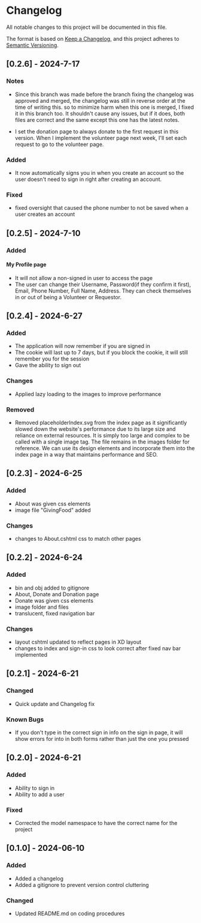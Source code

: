 # Changelog

All notable changes to this project will be documented in this file.

The format is based on [Keep a Changelog](https://keepachangelog.com/en/1.1.0/),
and this project adheres to [Semantic Versioning](https://semver.org/spec/v2.0.0.html).

## [0.2.6] - 2024-7-17

### Notes
- Since this branch was made before the branch fixing the changelog was approved and merged, the changelog was still in reverse order at the time of writing this. so to minimize harm when this one is merged, I fixed it in this branch too. It shouldn't cause any issues, but if it does, both files are correct and the same except this one has the latest notes.

- I set the donation page to always donate to the first request in this version. When I implement the volunteer page next week, I'll set each request to go to the volunteer page.

### Added
- It now automatically signs you in when you create an account so the user doesn't need to sign in right after creating an account.

### Fixed
- fixed oversight that caused the phone number to not be saved when a user creates an account

## [0.2.5] - 2024-7-10

### Added
#### My Profile page
- It will not allow a non-signed in user to access the page
- The user can change their Username, Password(if they confirm it first), Email, Phone Number, Full Name, Address. They can check themselves in or out of being a Volunteer or Requestor.

## [0.2.4] - 2024-6-27

### Added

- The application will now remember if you are signed in
- The cookie will last up to 7 days, but if you block the cookie, it will still remember you for the session
- Gave the ability to sign out

### Changes
- Applied lazy loading to the images to improve performance

### Removed
- Removed placeholderIndex.svg from the index page as it significantly slowed down the website's performance due to its large size and reliance on external resources. It is simply too large and complex to be called with a single image tag. The file remains in the images folder for reference. We can use its design elements and incorporate them into the index page in a way that maintains performance and SEO.

## [0.2.3] - 2024-6-25

### Added
- About was given css elements
- image file "GivingFood" added

### Changes
- changes to About.cshtml css to match other pages

## [0.2.2] - 2024-6-24

### Added
- bin and obj added to gitignore
- About, Donate and Donation page
- Donate was given css elements
- image folder and files
- translucent, fixed navigation bar

### Changes
- layout cshtml updated to reflect pages in XD layout
- changes to index and sign-in css to look correct after fixed nav bar implemented

## [0.2.1] - 2024-6-21

### Changed
- Quick update and Changelog fix


### Known Bugs
- If you don't type in the correct sign in info on the sign in page, it will show errors for into in both forms rather than just the one you pressed

## [0.2.0] - 2024-6-21

### Added
- Ability to sign in
- Ability to add a user

### Fixed
- Corrected the model namespace to have the correct name for the project

## [0.1.0] - 2024-06-10

### Added
- Added a changelog
- Added a gitignore to prevent version control cluttering

### Changed

- Updated README.md on coding procedures